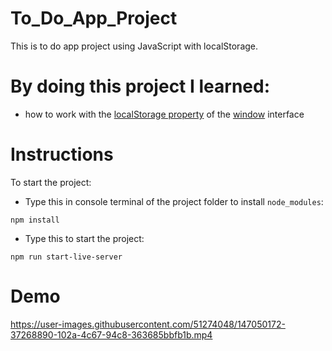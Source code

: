 # To_Do_App_Project
This is to do app project using JavaScript with localStorage.
# By doing this project I learned:
- how to work with the [localStorage property](https://developer.mozilla.org/en-US/docs/Web/API/Window/localStorage) of the [window](https://developer.mozilla.org/en-US/docs/Web/API/Window) interface
# Instructions
To start the project:
- Type this in console terminal of the project folder to install <code>node_modules</code>:
```
npm install
```
- Type this to start the project:
```
npm run start-live-server
```
# Demo
https://user-images.githubusercontent.com/51274048/147050172-37268890-102a-4c67-94c8-363685bbfb1b.mp4